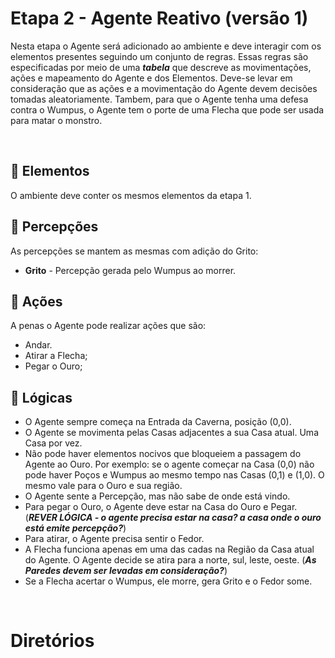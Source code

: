 # Etapa 2 - Agente Reativo (versão 1)
Nesta etapa o Agente será adicionado ao ambiente e deve interagir com os elementos presentes seguindo um conjunto de regras. Essas regras são especificadas por meio de uma ***tabela*** que descreve as movimentações, ações e mapeamento do Agente e dos Elementos. Deve-se levar em consideração que as ações e a movimentação do Agente devem decisões tomadas aleatoriamente. Tambem, para que o Agente tenha uma defesa contra o Wumpus, o Agente tem o porte de uma Flecha que pode ser usada para matar o monstro.

<br>

## 💠 Elementos
O ambiente deve conter os mesmos elementos da etapa 1.

## 💠 Percepções
As percepções se mantem as mesmas com adição do Grito:
- **Grito** - Percepção gerada pelo Wumpus ao morrer.

## 💠 Ações
A penas o Agente pode realizar ações que são:
- Andar.
- Atirar a Flecha;
- Pegar o Ouro;

## 💠 Lógicas
- O Agente sempre começa na Entrada da Caverna, posição (0,0).
- O Agente se movimenta pelas Casas adjacentes a sua Casa atual. Uma Casa por vez.
- Não pode haver elementos nocivos que bloqueiem a passagem do Agente ao Ouro. Por exemplo: se o agente começar na Casa (0,0) não pode haver Poços e Wumpus ao mesmo tempo nas Casas (0,1) e (1,0). O mesmo vale para o Ouro e sua região.
- O Agente sente a Percepção, mas não sabe de onde está vindo.
- Para pegar o Ouro, o Agente deve estar na Casa do Ouro e Pegar. (***REVER LÓGICA - o agente precisa estar na casa? a casa onde o ouro está emite percepção?***)
- Para atirar, o Agente precisa sentir o Fedor.
- A Flecha funciona apenas em uma das cadas na Região da Casa atual do Agente. O Agente decide se atira para a norte, sul, leste, oeste. (***As Paredes devem ser levadas em consideração?***)
- Se a Flecha acertar o Wumpus, ele morre, gera Grito e o Fedor some.

<br>

# Diretórios
